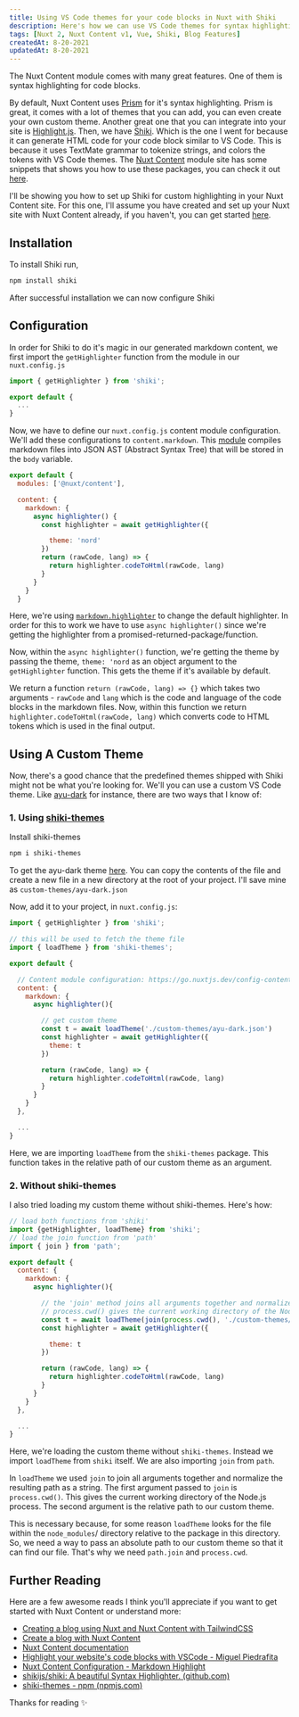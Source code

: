 ```yaml
---
title: Using VS Code themes for your code blocks in Nuxt with Shiki
description: Here's how we can use VS Code themes for syntax highlighting in our Nuxt site using Nuxt Content and Shiki
tags: [Nuxt 2, Nuxt Content v1, Vue, Shiki, Blog Features]
createdAt: 8-20-2021
updatedAt: 8-20-2021
---
```


The Nuxt Content module comes with many great features. One of them is syntax highlighting for code blocks.

By default, Nuxt Content uses [Prism](https://prismjs.com/) for it's syntax highlighting. Prism is great, it comes with a lot of themes that you can add, you can even create your own custom theme. Another great one that you can integrate into your site is [Highlight.js](https://highlightjs.org/). Then, we have [Shiki](https://shiki.matsu.io/). Which is the one I went for because it can generate HTML code for your code block similar to VS Code. This is because it uses TextMate grammar to tokenize strings, and colors the tokens with VS Code themes. The [Nuxt Content](https://content.nuxtjs.org/) module site has some snippets that shows you how to use these packages, you can check it out [here](https://content.nuxtjs.org/snippets/#custom-highlighter).

I'll be showing you how to set up Shiki for custom highlighting in your Nuxt Content site. For this one, I'll assume you have created and set up your Nuxt site with Nuxt Content already, if you haven't, you can get started [here](https://miracleio.me/blog/Creating-a-blog-using-Nuxt-and-Nuxt-Content---with-TailwindCSS).

## Installation

To install Shiki run,

```bash
npm install shiki
```

After successful installation we can now configure Shiki

## Configuration

In order for Shiki to do it's magic in our generated markdown content, we first import the `getHighlighter` function from the module in our `nuxt.config.js`

```javascript
import { getHighlighter } from 'shiki';

export default {
  ...
}
```

Now, we have to define our `nuxt.config.js` content module configuration. We'll add these configurations to `content.markdown`. This [module](https://content.nuxtjs.org/configuration#markdown) compiles markdown files into JSON AST (Abstract Syntax Tree) that will be stored in the `body` variable.

```javascript
export default {
  modules: ['@nuxt/content'],

  content: {
    markdown: {
      async highlighter() {
        const highlighter = await getHighlighter({

          theme: 'nord'
        })
        return (rawCode, lang) => {
          return highlighter.codeToHtml(rawCode, lang)
        }
      }
    }
  }
```

Here, we're using [`markdown.highlighter`](https://content.nuxtjs.org/configuration#markdownhighlighter) to change the default highlighter. In order for this to work we have to use `async highlighter()` since we're getting the highlighter from a promised-returned-package/function.

Now, within the `async highlighter()` function, we're getting the theme by passing the theme, `theme: 'nord` as an object argument to the `getHighlighter` function. This gets the theme if it's available by default.

We return a function `return (rawCode, lang) => {}` which takes two arguments - `rawCode` and `lang` which is the code and language of the code blocks in the markdown files. Now, within this function we return `highlighter.codeToHtml(rawCode, lang)` which converts code to HTML tokens which is used in the final output.

## Using A Custom Theme

Now, there's a good chance that the predefined themes shipped with Shiki might not be what you're looking for. We'll you can use a custom VS Code theme. Like [ayu-dark](https://github.com/ayu-theme/vscode-ayu/blob/master/ayu-dark.json) for instance, there are two ways that I know of:

### 1. Using [shiki-themes](https://www.npmjs.com/package/shiki-themes)

Install shiki-themes

```bash
npm i shiki-themes
```

To get the ayu-dark theme [here](https://github.com/ayu-theme/vscode-ayu/blob/master/ayu-dark.json). You can copy the contents of the file and create a new file in a new directory at the root of your project. I'll save mine as `custom-themes/ayu-dark.json`

Now, add it to your project, in `nuxt.config.js`:

```javascript
import { getHighlighter } from 'shiki';

// this will be used to fetch the theme file
import { loadTheme } from 'shiki-themes';

export default {

  // Content module configuration: https://go.nuxtjs.dev/config-content
  content: {
    markdown: {
      async highlighter(){

        // get custom theme
        const t = await loadTheme('./custom-themes/ayu-dark.json')
        const highlighter = await getHighlighter({
          theme: t
        })

        return (rawCode, lang) => {
          return highlighter.codeToHtml(rawCode, lang)
        }
      }
    }
  },

  ...
}

```

Here, we are importing `loadTheme` from the `shiki-themes` package. This function takes in the relative path of our custom theme as an argument.

### 2. Without shiki-themes

I also tried loading my custom theme without shiki-themes. Here's how:

```javascript
// load both functions from 'shiki'
import {getHighlighter, loadTheme} from 'shiki';
// load the join function from 'path'
import { join } from 'path';

export default {
  content: {
    markdown: {
      async highlighter(){

        // the 'join' method joins all arguments together and normalize the resulting path as a string
        // process.cwd() gives the current working directory of the Node.js process
        const t = await loadTheme(join(process.cwd(), './custom-themes/ayu-dark.json'))
        const highlighter = await getHighlighter({

          theme: t
        })

        return (rawCode, lang) => {
          return highlighter.codeToHtml(rawCode, lang)
        }
      }
    }
  },

  ...
}
```

Here, we're loading the custom theme without `shiki-themes`. Instead we import `loadTheme` from `shiki` itself. We are also importing `join` from `path`.

In `loadTheme` we used `join` to join all arguments together and normalize the resulting path as a string. The first argument passed to `join` is `process.cwd()`. This gives the current working directory of the Node.js process. The second argument is the relative path to our custom theme.

This is necessary because, for some reason `loadTheme` looks for the file within the `node_modules`/ directory relative to the package in this directory. So, we need a way to pass an absolute path to our custom theme so that it can find our file. That's why we need `path.join` and `process.cwd`.

## Further Reading

Here are a few awesome reads I think you'll appreciate if you want to get started with Nuxt Content or understand more:

- [Creating a blog using Nuxt and Nuxt Content with TailwindCSS](https://miracleio.me/blog/Creating-a-blog-using-Nuxt-and-Nuxt-Content---with-TailwindCSS)
- [Create a blog with Nuxt Content](https://nuxtjs.org/blog/creating-blog-with-nuxt-content)
- [Nuxt Content documentation](https://content.nuxtjs.org/)
- [Highlight your website's code blocks with VSCode - Miguel Piedrafita](https://miguelpiedrafita.com/vscode-highlighting#commento-login-box-container)
- [Nuxt Content Configuration - Markdown Highlight](https://content.nuxtjs.org/configuration#markdownhighlighter)
- [shikijs/shiki: A beautiful Syntax Highlighter. (github.com)](https://github.com/shikijs/shiki)
- [shiki-themes - npm (npmjs.com)](https://www.npmjs.com/package/shiki-themes#yours)

Thanks for reading ✨
